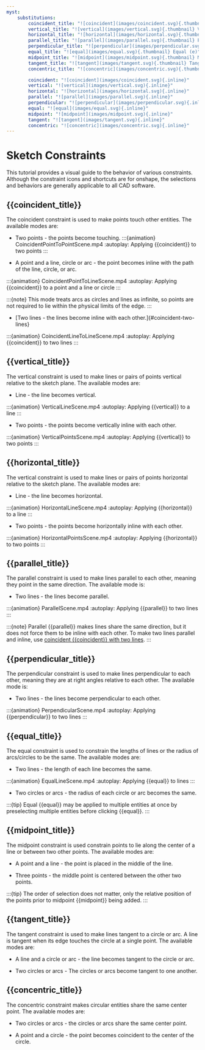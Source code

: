```yaml
---
myst:
    substitutions:
        coincident_title: "![coincident](images/coincident.svg){.thumbnail} Coincident (i)"
        vertical_title: "![vertical](images/vertical.svg){.thumbnail} Vertical (v)"
        horizontal_title: "![horizontal](images/horizontal.svg){.thumbnail} Horizontal (h)"
        parallel_title: "![parallel](images/parallel.svg){.thumbnail} Parallel (b)"
        perpendicular_title: "![perpendicular](images/perpendicular.svg){.thumbnail} Perpendicular"
        equal_title: "![equal](images/equal.svg){.thumbnail} Equal (e)"
        midpoint_title: "![midpoint](images/midpoint.svg){.thumbnail} Midpoint"
        tangent_title: "![tangent](images/tangent.svg){.thumbnail} Tangent (t)"
        concentric_title: "![concentric](images/concentric.svg){.thumbnail} Concentric"

        coincident: "![coincident](images/coincident.svg){.inline}"
        vertical: "![vertical](images/vertical.svg){.inline}"
        horizontal: "![horizontal](images/horizontal.svg){.inline}"
        parallel: "![parallel](images/parallel.svg){.inline}"
        perpendicular: "![perpendicular](images/perpendicular.svg){.inline}"
        equal: "![equal](images/equal.svg){.inline}"
        midpoint: "![midpoint](images/midpoint.svg){.inline}"
        tangent: "![tangent](images/tangent.svg){.inline}"
        concentric: "![concentric](images/concentric.svg){.inline}"
---
```


# Sketch Constraints
This tutorial provides a visual guide to the behavior of various constraints. Although the constraint icons and shortcuts are for onshape, the selections and behaviors are generally applicable to all CAD software.

## {{coincident_title}}
The coincident constraint is used to make points touch other entities. The available modes are:
* Two points - the points become touching.
:::{animation} CoincidentPointToPointScene.mp4
:autoplay:
Applying {{coincident}} to two points
:::

* A point and a line, circle or arc - the point becomes inline with the path of the line, circle, or arc.

:::{animation} CoincidentPointToLineScene.mp4
:autoplay:
Applying {{coincident}} to a point and a line or circle
:::

:::{note} This mode treats arcs as circles and lines as infinite, so points are not required to lie within the physical limits of the edge.
:::

* [Two lines - the lines become inline with each other.]{#coincident-two-lines}

:::{animation} CoincidentLineToLineScene.mp4
:autoplay:
Applying {{coincident}} to two lines
:::

## {{vertical_title}}
The vertical constraint is used to make lines or pairs of points vertical relative to the sketch plane. The available modes are:
* Line - the line becomes vertical.

:::{animation} VerticalLineScene.mp4
:autoplay:
Applying {{vertical}} to a line
:::

* Two points - the points become vertically inline with each other.

:::{animation} VerticalPointsScene.mp4
:autoplay:
Applying {{vertical}} to two points
:::

## {{horizontal_title}}
The vertical constraint is used to make lines or pairs of points horizontal relative to the sketch plane. The available modes are:
* Line - the line becomes horizontal.

:::{animation} HorizontalLineScene.mp4
:autoplay:
Applying {{horizontal}} to a line
:::

* Two points - the points become horizontally inline with each other.

:::{animation} HorizontalPointsScene.mp4
:autoplay:
Applying {{horizontal}} to two points
:::

## {{parallel_title}}
The parallel constraint is used to make lines parallel to each other, meaning they point in the same direction. The available mode is:
* Two lines - the lines become parallel.

:::{animation} ParallelScene.mp4
:autoplay:
Applying {{parallel}} to two lines
:::


:::{note} Parallel {{parallel}} makes lines share the same direction, but it does not force them to be inline with each other. 
    To make two lines parallel and inline, use [coincident {{coincident}} with two lines](#coincident-two-lines).
:::

## {{perpendicular_title}}
The perpendicular constraint is used to make lines perpendicular to each other, meaning they are at right angles relative to each other. The available mode is:
* Two lines - the lines become perpendicular to each other.

:::{animation} PerpendicularScene.mp4
:autoplay:
Applying {{perpendicular}} to two lines
:::


## {{equal_title}}
The equal constraint is used to constrain the lengths of lines or the radius of arcs/circles to be the same. The available modes are:
* Two lines - the length of each line becomes the same.

:::{animation} EqualLineScene.mp4
:autoplay:
Applying {{equal}} to lines
:::

* Two circles or arcs - the radius of each circle or arc becomes the same.
<!-- :::{animation} EqualCircleScene.mp4
:autoplay:
Applying {{equal}} to circles and arcs
::: -->

:::{tip} Equal {{equal}} may be applied to multiple entities at once by preselecting multiple entities before clicking {{equal}}.
:::

## {{midpoint_title}}
The midpoint constraint is used constrain points to lie along the center of a line or between two other points. The available modes are:
* A point and a line - the point is placed in the middle of the line.

* Three points - the middle point is centered between the other two points.

:::{tip} The order of selection does not matter, only the relative position of the points prior to midpoint {{midpoint}} being added.
:::


## {{tangent_title}}
The tangent constraint is used to make lines tangent to a circle or arc. A line is tangent when its edge touches the circle at a single point. The available modes are:
* A line and a circle or arc - the line becomes tangent to the circle or arc.

* Two circles or arcs - The circles or arcs become tangent to one another.

## {{concentric_title}}
The concentric constraint makes circular entities share the same center point. The available modes are:
* Two circles or arcs - the circles or arcs share the same center point.

* A point and a circle - the point becomes coincident to the center of the circle.

<!-- * Two points - the points become coincident. -->